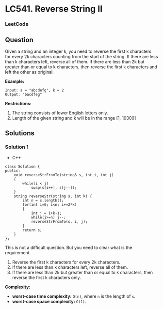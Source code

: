 # LC541. Reverse String II

### LeetCode

## Question

Given a string and an integer k, you need to reverse the first k characters for every 2k characters counting from the start of the string. If there are less than k characters left, reverse all of them. If there are less than 2k but greater than or equal to k characters, then reverse the first k characters and left the other as original.

**Example:**
```
Input: s = "abcdefg", k = 2
Output: "bacdfeg"
```

**Restrictions:**

1.	The string consists of lower English letters only.
2.	Length of the given string and k will be in the range [1, 10000]

## Solutions

### Solution 1

* C++
```
class Solution {
public:
    void reverseStrFromTo(string& s, int i, int j)
    {
        while(i < j)
            swap(s[i++], s[j--]);
    }
    string reverseStr(string s, int k) {
        int n = s.length();
        for(int i=0; i<n; i+=2*k)
        {
            int j = i+k-1;
            while(j>=n) j--;
            reverseStrFromTo(s, i, j);
        }
        return s;
    }
};
```

This is not a difficult question. But you need to clear what is the requirement.

1. Reverse the first k characters for every 2k characters.
2. If there are less than k characters left, reverse all of them.
3. If there are less than 2k but greater than or equal to k characters, then reverse the first k characters only.

**Complexity:**

* **worst-case time complexity:** `O(n)`, where `n` is the length of `s`.
* **worst-case space complexity:** `O(1)`.
